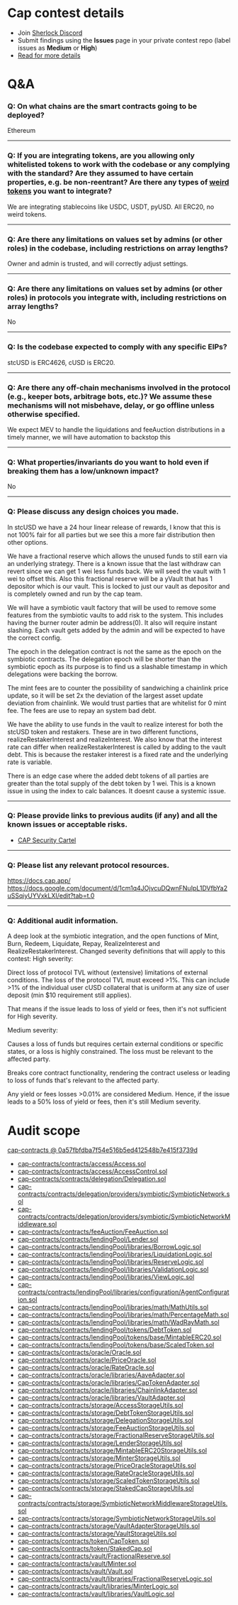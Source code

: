 # Cap contest details

- Join [Sherlock Discord](https://discord.gg/MABEWyASkp)
- Submit findings using the **Issues** page in your private contest repo (label issues as **Medium** or **High**)
- [Read for more details](https://docs.sherlock.xyz/audits/watsons)

# Q&A

### Q: On what chains are the smart contracts going to be deployed?
Ethereum
___

### Q: If you are integrating tokens, are you allowing only whitelisted tokens to work with the codebase or any complying with the standard? Are they assumed to have certain properties, e.g. be non-reentrant? Are there any types of [weird tokens](https://github.com/d-xo/weird-erc20) you want to integrate?
We are integrating stablecoins like USDC, USDT, pyUSD. All ERC20, no weird tokens. 
___

### Q: Are there any limitations on values set by admins (or other roles) in the codebase, including restrictions on array lengths?
Owner and admin is trusted, and will correctly adjust settings. 
___

### Q: Are there any limitations on values set by admins (or other roles) in protocols you integrate with, including restrictions on array lengths?
No
___

### Q: Is the codebase expected to comply with any specific EIPs?
stcUSD is ERC4626, cUSD is ERC20.
___

### Q: Are there any off-chain mechanisms involved in the protocol (e.g., keeper bots, arbitrage bots, etc.)? We assume these mechanisms will not misbehave, delay, or go offline unless otherwise specified.
We expect MEV to handle the liquidations and feeAuction distributions in a timely manner, we will have automation to backstop this
___

### Q: What properties/invariants do you want to hold even if breaking them has a low/unknown impact?
No
___

### Q: Please discuss any design choices you made.
In stcUSD we have a 24 hour linear release of rewards, I know that this is not 100% fair for all parties but we see this a more fair distribution then other options. 

We have a fractional reserve which allows the unused funds to still earn via an underlying strategy. There is a known issue that the last withdraw can revert since we can get 1 wei less funds back. We will seed the vault with 1 wei to offset this. Also this fractional reserve will be a yVault that has 1 depositor which is our vault. This is locked to just our vault as depositor and is completely owned and run by the cap team. 

We will have a symbiotic vault factory that will be used to remove some features from the symbiotic vaults to add risk to the system. This includes having the burner router admin be address(0). It also will require instant slashing. Each vault gets added by the admin and will be expected to have the correct config. 

The epoch in the delegation contract is not the same as the epoch on the symbiotic contracts. The delegation epoch will be shorter than the symbiotic epoch as its purpose is to find us a slashable timestamp in which delegations were backing the borrow. 

The mint fees are to counter the possibility of sandwiching a chainlink price update, so it will be set 2x the deviation of the largest asset update deviation from chainlink. We would trust parties that are whitelist for 0 mint fee. The fees are use to repay an system bad debt. 

We have the ability to use funds in the vault to realize interest for both the stcUSD token and restakers. These are in two different functions, realizeRestakerInterest and realizeInterest. We also know that the interest rate can differ when realizeRestakerInterest is called by adding to the vault debt. This is because the restaker interest is a fixed rate and the underlying rate is variable.

There is an edge case where the added debt tokens of all parties are greater than the total supply of the debt token by 1 wei. This is a known issue in using the index to calc balances. It doesnt cause a systemic issue. 
___

### Q: Please provide links to previous audits (if any) and all the known issues or acceptable risks.
- [CAP Security Cartel](https://sherlock-files.ams3.digitaloceanspaces.com/contest-qa/cap-audit-sec-cal-12.pdf)
___

### Q: Please list any relevant protocol resources.
https://docs.cap.app/
https://docs.google.com/document/d/1cm1q4JOjvcuDQwnFNuIpL1DVfbYa2uSSqiyUYVxkLXI/edit?tab=t.0
___

### Q: Additional audit information.
A deep look at the symbiotic integration, and the open functions of Mint, Burn, Redeem, Liquidate, Repay, RealizeInterest and RealizeRestakerInterest. 
Changed severity definitions that will apply to this contest:
High severity:

Direct loss of protocol TVL without (extensive) limitations of external conditions. The loss of the protocol TVL must exceed >1%. This can include >1% of the individual user cUSD collateral that is uniform at any size of user deposit (min $10 requirement still applies).

That means if the issue leads to loss of yield or fees, then it's not sufficient for High severity.

Medium severity:

Causes a loss of funds but requires certain external conditions or specific states, or a loss is highly constrained. The loss must be relevant to the affected party.

Breaks core contract functionality, rendering the contract useless or leading to loss of funds that's relevant to the affected party.

Any yield or fees losses >0.01% are considered Medium. Hence, if the issue leads to a 50% loss of yield or fees, then it's still Medium severity.


# Audit scope

[cap-contracts @ 0a57fbfdba7f54e516b5ed412548b7e415f3739d](https://github.com/cap-labs-dev/cap-contracts/tree/0a57fbfdba7f54e516b5ed412548b7e415f3739d)
- [cap-contracts/contracts/access/Access.sol](cap-contracts/contracts/access/Access.sol)
- [cap-contracts/contracts/access/AccessControl.sol](cap-contracts/contracts/access/AccessControl.sol)
- [cap-contracts/contracts/delegation/Delegation.sol](cap-contracts/contracts/delegation/Delegation.sol)
- [cap-contracts/contracts/delegation/providers/symbiotic/SymbioticNetwork.sol](cap-contracts/contracts/delegation/providers/symbiotic/SymbioticNetwork.sol)
- [cap-contracts/contracts/delegation/providers/symbiotic/SymbioticNetworkMiddleware.sol](cap-contracts/contracts/delegation/providers/symbiotic/SymbioticNetworkMiddleware.sol)
- [cap-contracts/contracts/feeAuction/FeeAuction.sol](cap-contracts/contracts/feeAuction/FeeAuction.sol)
- [cap-contracts/contracts/lendingPool/Lender.sol](cap-contracts/contracts/lendingPool/Lender.sol)
- [cap-contracts/contracts/lendingPool/libraries/BorrowLogic.sol](cap-contracts/contracts/lendingPool/libraries/BorrowLogic.sol)
- [cap-contracts/contracts/lendingPool/libraries/LiquidationLogic.sol](cap-contracts/contracts/lendingPool/libraries/LiquidationLogic.sol)
- [cap-contracts/contracts/lendingPool/libraries/ReserveLogic.sol](cap-contracts/contracts/lendingPool/libraries/ReserveLogic.sol)
- [cap-contracts/contracts/lendingPool/libraries/ValidationLogic.sol](cap-contracts/contracts/lendingPool/libraries/ValidationLogic.sol)
- [cap-contracts/contracts/lendingPool/libraries/ViewLogic.sol](cap-contracts/contracts/lendingPool/libraries/ViewLogic.sol)
- [cap-contracts/contracts/lendingPool/libraries/configuration/AgentConfiguration.sol](cap-contracts/contracts/lendingPool/libraries/configuration/AgentConfiguration.sol)
- [cap-contracts/contracts/lendingPool/libraries/math/MathUtils.sol](cap-contracts/contracts/lendingPool/libraries/math/MathUtils.sol)
- [cap-contracts/contracts/lendingPool/libraries/math/PercentageMath.sol](cap-contracts/contracts/lendingPool/libraries/math/PercentageMath.sol)
- [cap-contracts/contracts/lendingPool/libraries/math/WadRayMath.sol](cap-contracts/contracts/lendingPool/libraries/math/WadRayMath.sol)
- [cap-contracts/contracts/lendingPool/tokens/DebtToken.sol](cap-contracts/contracts/lendingPool/tokens/DebtToken.sol)
- [cap-contracts/contracts/lendingPool/tokens/base/MintableERC20.sol](cap-contracts/contracts/lendingPool/tokens/base/MintableERC20.sol)
- [cap-contracts/contracts/lendingPool/tokens/base/ScaledToken.sol](cap-contracts/contracts/lendingPool/tokens/base/ScaledToken.sol)
- [cap-contracts/contracts/oracle/Oracle.sol](cap-contracts/contracts/oracle/Oracle.sol)
- [cap-contracts/contracts/oracle/PriceOracle.sol](cap-contracts/contracts/oracle/PriceOracle.sol)
- [cap-contracts/contracts/oracle/RateOracle.sol](cap-contracts/contracts/oracle/RateOracle.sol)
- [cap-contracts/contracts/oracle/libraries/AaveAdapter.sol](cap-contracts/contracts/oracle/libraries/AaveAdapter.sol)
- [cap-contracts/contracts/oracle/libraries/CapTokenAdapter.sol](cap-contracts/contracts/oracle/libraries/CapTokenAdapter.sol)
- [cap-contracts/contracts/oracle/libraries/ChainlinkAdapter.sol](cap-contracts/contracts/oracle/libraries/ChainlinkAdapter.sol)
- [cap-contracts/contracts/oracle/libraries/VaultAdapter.sol](cap-contracts/contracts/oracle/libraries/VaultAdapter.sol)
- [cap-contracts/contracts/storage/AccessStorageUtils.sol](cap-contracts/contracts/storage/AccessStorageUtils.sol)
- [cap-contracts/contracts/storage/DebtTokenStorageUtils.sol](cap-contracts/contracts/storage/DebtTokenStorageUtils.sol)
- [cap-contracts/contracts/storage/DelegationStorageUtils.sol](cap-contracts/contracts/storage/DelegationStorageUtils.sol)
- [cap-contracts/contracts/storage/FeeAuctionStorageUtils.sol](cap-contracts/contracts/storage/FeeAuctionStorageUtils.sol)
- [cap-contracts/contracts/storage/FractionalReserveStorageUtils.sol](cap-contracts/contracts/storage/FractionalReserveStorageUtils.sol)
- [cap-contracts/contracts/storage/LenderStorageUtils.sol](cap-contracts/contracts/storage/LenderStorageUtils.sol)
- [cap-contracts/contracts/storage/MintableERC20StorageUtils.sol](cap-contracts/contracts/storage/MintableERC20StorageUtils.sol)
- [cap-contracts/contracts/storage/MinterStorageUtils.sol](cap-contracts/contracts/storage/MinterStorageUtils.sol)
- [cap-contracts/contracts/storage/PriceOracleStorageUtils.sol](cap-contracts/contracts/storage/PriceOracleStorageUtils.sol)
- [cap-contracts/contracts/storage/RateOracleStorageUtils.sol](cap-contracts/contracts/storage/RateOracleStorageUtils.sol)
- [cap-contracts/contracts/storage/ScaledTokenStorageUtils.sol](cap-contracts/contracts/storage/ScaledTokenStorageUtils.sol)
- [cap-contracts/contracts/storage/StakedCapStorageUtils.sol](cap-contracts/contracts/storage/StakedCapStorageUtils.sol)
- [cap-contracts/contracts/storage/SymbioticNetworkMiddlewareStorageUtils.sol](cap-contracts/contracts/storage/SymbioticNetworkMiddlewareStorageUtils.sol)
- [cap-contracts/contracts/storage/SymbioticNetworkStorageUtils.sol](cap-contracts/contracts/storage/SymbioticNetworkStorageUtils.sol)
- [cap-contracts/contracts/storage/VaultAdapterStorageUtils.sol](cap-contracts/contracts/storage/VaultAdapterStorageUtils.sol)
- [cap-contracts/contracts/storage/VaultStorageUtils.sol](cap-contracts/contracts/storage/VaultStorageUtils.sol)
- [cap-contracts/contracts/token/CapToken.sol](cap-contracts/contracts/token/CapToken.sol)
- [cap-contracts/contracts/token/StakedCap.sol](cap-contracts/contracts/token/StakedCap.sol)
- [cap-contracts/contracts/vault/FractionalReserve.sol](cap-contracts/contracts/vault/FractionalReserve.sol)
- [cap-contracts/contracts/vault/Minter.sol](cap-contracts/contracts/vault/Minter.sol)
- [cap-contracts/contracts/vault/Vault.sol](cap-contracts/contracts/vault/Vault.sol)
- [cap-contracts/contracts/vault/libraries/FractionalReserveLogic.sol](cap-contracts/contracts/vault/libraries/FractionalReserveLogic.sol)
- [cap-contracts/contracts/vault/libraries/MinterLogic.sol](cap-contracts/contracts/vault/libraries/MinterLogic.sol)
- [cap-contracts/contracts/vault/libraries/VaultLogic.sol](cap-contracts/contracts/vault/libraries/VaultLogic.sol)


